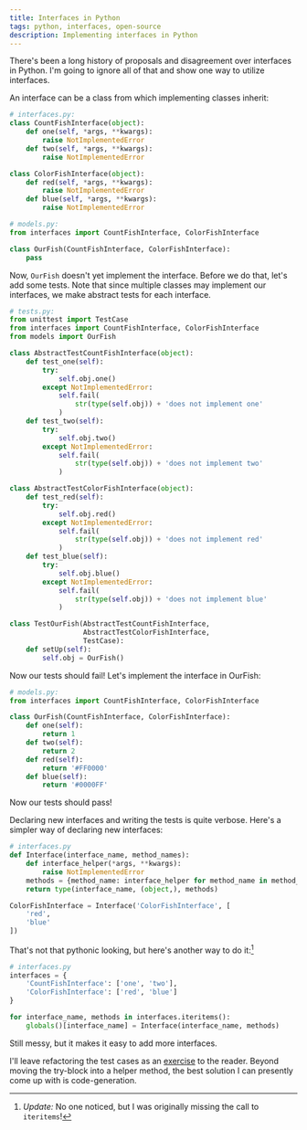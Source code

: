 ```yaml
---
title: Interfaces in Python
tags: python, interfaces, open-source
description: Implementing interfaces in Python
---
```


There's been a long history of proposals and disagreement over interfaces in Python. I'm going to ignore all of that and show one way to utilize interfaces.

An interface can be a class from which implementing classes inherit:

~~~ python
# interfaces.py:
class CountFishInterface(object):
    def one(self, *args, **kwargs):
        raise NotImplementedError
    def two(self, *args, **kwargs):
        raise NotImplementedError

class ColorFishInterface(object):
    def red(self, *args, **kwargs):
        raise NotImplementedError
    def blue(self, *args, **kwargs):
        raise NotImplementedError

# models.py:
from interfaces import CountFishInterface, ColorFishInterface

class OurFish(CountFishInterface, ColorFishInterface):
    pass
~~~

Now, `OurFish` doesn't yet implement the interface. Before we do that, let's add some tests. Note that since multiple classes may implement our interfaces, we make abstract tests for each interface.

~~~ python
# tests.py:
from unittest import TestCase
from interfaces import CountFishInterface, ColorFishInterface
from models import OurFish

class AbstractTestCountFishInterface(object):
    def test_one(self):
        try:
            self.obj.one()
        except NotImplementedError:
            self.fail(
                str(type(self.obj)) + 'does not implement one'
            )
    def test_two(self):
        try:
            self.obj.two()
        except NotImplementedError:
            self.fail(
                str(type(self.obj)) + 'does not implement two'
            )

class AbstractTestColorFishInterface(object):
    def test_red(self):
        try:
            self.obj.red()
        except NotImplementedError:
            self.fail(
                str(type(self.obj)) + 'does not implement red'
            )
    def test_blue(self):
        try:
            self.obj.blue()
        except NotImplementedError:
            self.fail(
                str(type(self.obj)) + 'does not implement blue'
            )

class TestOurFish(AbstractTestCountFishInterface,
                  AbstractTestColorFishInterface,
                  TestCase):
    def setUp(self):
        self.obj = OurFish()
~~~

Now our tests should fail! Let's implement the interface in OurFish:

~~~ python
# models.py:
from interfaces import CountFishInterface, ColorFishInterface

class OurFish(CountFishInterface, ColorFishInterface):
    def one(self):
        return 1
    def two(self):
        return 2
    def red(self):
        return '#FF0000'
    def blue(self):
        return '#0000FF'
~~~

Now our tests should pass!

Declaring new interfaces and writing the tests is quite verbose. Here's a simpler way of declaring new interfaces:

~~~ python
# interfaces.py
def Interface(interface_name, method_names):
    def interface_helper(*args, **kwargs):
        raise NotImplementedError
    methods = {method_name: interface_helper for method_name in method_names}
    return type(interface_name, (object,), methods)

ColorFishInterface = Interface('ColorFishInterface', [
    'red',
    'blue'
])
~~~

That's not that pythonic looking, but here's another way to do it:[^1]

~~~ python
# interfaces.py
interfaces = {
    'CountFishInterface': ['one', 'two'],
    'ColorFishInterface': ['red', 'blue']
}

for interface_name, methods in interfaces.iteritems():
    globals()[interface_name] = Interface(interface_name, methods)
~~~

Still messy, but it makes it easy to add more interfaces.

I'll leave refactoring the test cases as an [exercise](/posts/2014-01-30-testing-interfaces-in-python.html) to the reader. Beyond moving the try-block into a helper method, the best solution I can presently come up with is code-generation.

[^1]: *Update:* No one noticed, but I was originally missing the call to `iteritems`!
